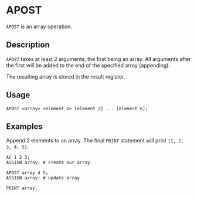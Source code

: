 # APOST

`APOST` is an array operation.

## Description

`APOST` takes at least 2 arguments, the first being an array. All arguments after the first will be added to the end of
the specified array (appending).

The resulting array is stored in the result register.

## Usage

`APOST <array> <element 1> [element 2] ... [element n];`

## Examples

Append 2 elements to an array. The final `PRINT` statement will print `[1, 2, 3, 4, 5]`.

```
AC 1 2 3;
ASSIGN array; # create our array

APOST array 4 5;
ASSIGN array; # update array

PRINT array;
```
